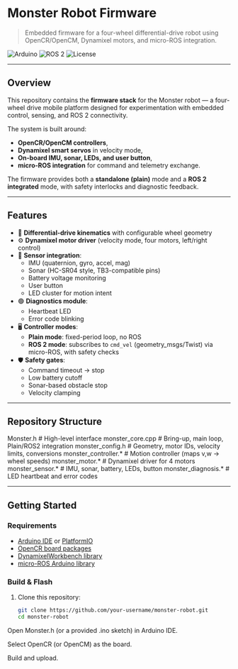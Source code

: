 # Monster Robot Firmware

> Embedded firmware for a four-wheel differential-drive robot using OpenCR/OpenCM, Dynamixel motors, and micro-ROS integration.

![Arduino](https://img.shields.io/badge/Arduino-OpenCR%2FOpenCM-blue.svg)
![ROS 2](https://img.shields.io/badge/ROS2-micro--ROS-green.svg)
![License](https://img.shields.io/badge/license-MIT-lightgrey.svg)

---

## Overview

This repository contains the **firmware stack** for the Monster robot — a four-wheel drive mobile platform designed for experimentation with embedded control, sensing, and ROS 2 connectivity.  

The system is built around:
- **OpenCR/OpenCM controllers**,
- **Dynamixel smart servos** in velocity mode,
- **On-board IMU, sonar, LEDs, and user button**,
- **micro-ROS integration** for command and telemetry exchange.

The firmware provides both a **standalone (plain)** mode and a **ROS 2 integrated** mode, with safety interlocks and diagnostic feedback.

---

## Features

- 🔧 **Differential-drive kinematics** with configurable wheel geometry  
- ⚙️ **Dynamixel motor driver** (velocity mode, four motors, left/right control)  
- 📡 **Sensor integration**:
  - IMU (quaternion, gyro, accel, mag)
  - Sonar (HC-SR04 style, TB3-compatible pins)
  - Battery voltage monitoring
  - User button
  - LED cluster for motion intent
- 🟢 **Diagnostics module**:
  - Heartbeat LED
  - Error code blinking
- 🖥️ **Controller modes**:
  - **Plain mode**: fixed-period loop, no ROS
  - **ROS 2 mode**: subscribes to `cmd_vel` (geometry_msgs/Twist) via micro-ROS, with safety checks
- 🛡️ **Safety gates**:
  - Command timeout → stop
  - Low battery cutoff
  - Sonar-based obstacle stop
  - Velocity clamping

---

## Repository Structure

Monster.h # High-level interface
monster_core.cpp # Bring-up, main loop, Plain/ROS2 integration
monster_config.h # Geometry, motor IDs, velocity limits, conversions
monster_controller.* # Motion controller (maps v,w -> wheel speeds)
monster_motor.* # Dynamixel driver for 4 motors
monster_sensor.* # IMU, sonar, battery, LEDs, button
monster_diagnosis.* # LED heartbeat and error codes

---

## Getting Started

### Requirements
- [Arduino IDE](https://www.arduino.cc/en/software) or [PlatformIO](https://platformio.org/)
- [OpenCR board packages](https://emanual.robotis.com/docs/en/parts/controller/opencr10/)
- [DynamixelWorkbench library](https://emanual.robotis.com/docs/en/software/dynamixel/dynamixel_workbench/)
- [micro-ROS Arduino library](https://micro.ros.org/docs/tutorials/)

### Build & Flash
1. Clone this repository:
   ```bash
   git clone https://github.com/your-username/monster-robot.git
   cd monster-robot
Open Monster.h (or a provided .ino sketch) in Arduino IDE.

Select OpenCR (or OpenCM) as the board.

Build and upload.
